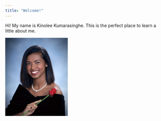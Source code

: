 ```yaml
---
title: "Welcome!"
---
```


Hi! My name is Kinolee Kumarasinghe. This is the perfect place to learn a little about me. 

<img src="/assets/csp_pic.jpg" style="width:200px;"/>
